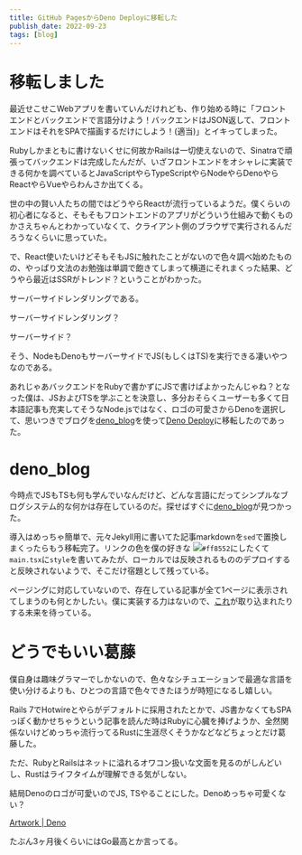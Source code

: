 ```yaml
---
title: GitHub PagesからDeno Deployに移転した
publish_date: 2022-09-23
tags: [blog]
---
```


# 移転しました

最近せこせこWebアプリを書いていんだけれども、作り始める時に「フロントエンドとバックエンドで言語分けよう！バックエンドはJSON返して、フロントエンドはそれをSPAで描画するだけにしよう！(適当)」とイキってしまった。

Rubyしかまともに書けないくせに何故かRailsは一切使えないので、Sinatraで頑張ってバックエンドは完成したんだが、いざフロントエンドをオシャレに実装できる何かを調べているとJavaScriptやらTypeScriptやらNodeやらDenoやらReactやらVueやらわんさか出てくる。

世の中の賢い人たちの間ではどうやらReactが流行っているようだ。僕くらいの初心者になると、そもそもフロントエンドのアプリがどういう仕組みで動くものかさえちゃんとわかっていなくて、クライアント側のブラウザで実行されるんだろうなくらいに思っていた。

で、React使いたいけどそもそもJSに触れたことがないので色々調べ始めたものの、やっぱり文法のお勉強は単調で飽きてしまって横道にそれまくった結果、どうやら最近はSSRがトレンド？ということがわかった。

サーバーサイドレンダリングである。

サーバーサイドレンダリング？

サーバーサイド？

そう、NodeもDenoもサーバーサイドでJS(もしくはTS)を実行できる凄いやつなのである。

あれじゃあバックエンドをRubyで書かずにJSで書けばよかったんじゃね？となった僕は、JSおよびTSを学ぶことを決意し、多分おそらくユーザーも多くて日本語記事も充実してそうなNode.jsではなく、ロゴの可愛さからDenoを選択して、思いつきでブログを[deno_blog](https://github.com/denoland/deno_blog)を使って[Deno Deploy](https://deno.coml)に移転したのであった。

# deno_blog

今時点でJSもTSも何も学んでいなんだけど、どんな言語にだってシンプルなブログシステム的な何かは存在しているのだ。探せばすぐに[deno_blog](https://github.com/denoland/deno_blog)が見つかった。

導入はめっちゃ簡単で、元々Jekyll用に書いてた記事markdownを`sed`で置換しまくったらもう移転完了。リンクの色を僕の好きな ![](https://via.placeholder.com/16/ff8552/FFFFFF/?text=%20)`#ff8552`にしたくて`main.tsx`に`style`を書いてみたが、ローカルでは反映されるもののデプロイすると反映されないようで、そこだけ宿題として残っている。

ページングに対応していないので、存在している記事が全て1ページに表示されてしまうのも何とかしたい。僕に実装する力はないので、[これ](https://github.com/denoland/deno_blog/pull/73)が取り込まれたりする未来を待っている。

# どうでもいい葛藤

僕自身は趣味グラマーでしかないので、色々なシチュエーションで最適な言語を使い分けるよりも、ひとつの言語で色々できたほうが時短になるし嬉しい。

Rails 7でHotwireとやらがデフォルトに採用されたとかで、JS書かなくてもSPAっぽく動かせちゃうという記事を読んだ時はRubyに心臓を捧げようか、全然関係ないけどめっちゃ流行ってるRustに生涯尽くそうかなどなどちょっとだけ葛藤した。

ただ、RubyとRailsはネットに溢れるオワコン扱いな文面を見るのがしんどいし、Rustはライフタイムが理解できる気がしない。

結局Denoのロゴが可愛いのでJS, TSやることにした。Denoめっちゃ可愛くない？

[Artwork | Deno](https://deno.land/artwork)

たぶん3ヶ月後くらいにはGo最高とか言ってる。
